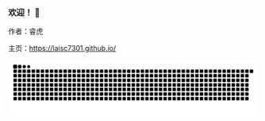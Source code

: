 ### 欢迎！ 👋

作者：睿虎

主页：https://laisc7301.github.io/

![](https://raw.githubusercontent.com/laisc7301/laisc7301/output/github-contribution-grid-snake.svg)
